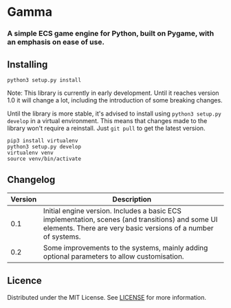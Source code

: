 # Gamma

### A simple ECS game engine for Python, built on Pygame, with an emphasis on ease of use.

## Installing

```
python3 setup.py install
```

Note: This library is currently in early development. Until it reaches version 1.0 it will change a lot, including the introduction of some breaking changes.

Until the library is more stable, it's advised to install using `python3 setup.py develop` in a virtual environment. This means that changes made to the library won't require a reinstall. Just `git pull` to get the latest version.

```
pip3 install virtualenv
python3 setup.py develop
virtualenv venv
source venv/bin/activate
```

## Changelog

|Version|Description|
|---|---|
|0.1|Initial engine version. Includes a basic ECS implementation, scenes (and transitions) and some UI elements. There are very basic versions of a number of systems.|
|0.2|Some improvements to the systems, mainly adding optional parameters to allow customisation.|

## Licence

Distributed under the MIT License. See [LICENSE](LICENSE) for more information.